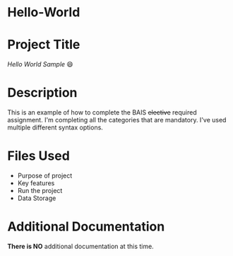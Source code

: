 # Hello-World

# Project Title
*Hello World Sample* 😄

# Description 
This is an example of how to complete the BAIS ~~elective~~ required assignment. I'm completing all the categories that are mandatory. I've used multiple different syntax options. 
# Files Used
- Purpose of project
- Key features
- Run the project
- Data Storage 
# Additional Documentation
**There is NO** additional documentation at this time.
